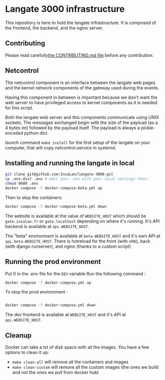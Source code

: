 # Langate 3000 infrastructure

This repository is here to hold the langate infrastructure. It is composed of
the frontend, the backend, and the nginx server.

## Contributing

Please read carefully[the CONTRIBUTING.md file](CONTRIBUTING.md) before any
contribution.

## Netcontrol

The netcontrol component is an interface between the langate web pages and
the kernel network components of the gateway used during the events.

Having this component in between is important because we don't want the web server
to have privileged access to kernel components as it is needed for this script.

Both the langate web server and this components communicate using UNIX sockets.
The messages exchanged begin with the size of the payload (as a 4 bytes int) followed by
the payload itself. The payload is always a pickle-encoded python dict.

launch command `make install` for the first setup of the langate on your computer, that will copy netcontrol.service in systemd.

## Installing and running the langate in local

```sh
git clone git@github.com:InsaLan/langate-3000.git
cp .env.dist .env # edit your .env with your local settings then:
chmod 0600 .env
docker compose -f docker-compose-beta.yml up
```

Then to stop the containers:
```sh
docker compose -f docker-compose-beta.yml down
```

The website is available at the value of `WEBSITE_HOST` which should be
`gate.insalan.fr` or `gate.localhost` depending on where it's running.  It's API
backend is available at `api.WEBSITE_HOST`.

The "beta" environment is available at `beta.WEBSITE_HOST` and it's own API at `api.beta.WEBSITE_HOST`.
There is hotreload for the front (with vite), back (with django runserver), and nginx (thanks to a custom script)

## Running the prod environment

Put 0 in the .env file for the `DEV` variable
Run the following command :
```sh
docker compose -f docker-compose.yml up
```

To stop the prod environment :
```sh

docker compose -f docker-compose.yml down
```

The dev frontend is available at `WEBSITE_HOST` and it's API at `api.WEBSITE_HOST`.

## Cleanup

Docker can take a lot of disk space with all the images.
You have a few options to clean it up:

- `make clean-all` will remove all the containers and images
- `make clean-custom` will remove all the custom images (the ones we build and not the ones we pull from docker hub)
